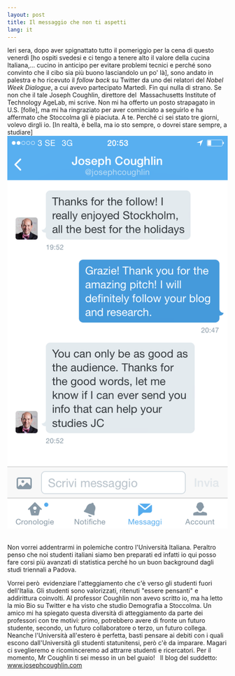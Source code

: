 ```yaml
---
layout: post
title: Il messaggio che non ti aspetti
lang: it
---
```


Ieri sera, dopo aver spignattato tutto il pomeriggio per la cena di questo venerd&igrave;&nbsp;[ho ospiti svedesi e
ci tengo a tenere alto il valore&nbsp;della cucina Italiana,... cucino in anticipo per evitare problemi tecnici e
perch&eacute; sono convinto che il cibo sia pi&ugrave; buono lasciandolo un po' l&agrave;], sono andato in palestra
e ho ricevuto il <em>follow back</em> su Twitter da uno dei relatori del <em>Nobel Week Dialogue</em>, a cui avevo
partecipato Marted&igrave;.
Fin qui nulla di strano.
Se non che il tale Joseph Coughlin, direttore del&nbsp;&nbsp;Massachusetts Institute of Technology AgeLab, mi scrive.
Non mi ha offerto un posto strapagato in U.S. [folle], ma mi ha ringraziato per aver cominciato a seguirlo e ha
affermato che Stoccolma gli &egrave; piaciuta. A te. Perch&eacute; ci sei stato tre giorni, volevo dirgli io. [In
realt&agrave;, &egrave; bella, ma io sto sempre, o dovrei stare sempre, a studiare]
&nbsp;
<img src="../src/images/wp/2014/12/2014-12-11-20.53.03.png" alt="Foto da Twitter" />
&nbsp;

Non vorrei addentrarmi in polemiche contro l'Universit&agrave; Italiana. Peraltro penso che noi studenti
italiani siamo ben preparati ed infatti io qui posso fare corsi pi&ugrave; avanzati di statistica perch&eacute; ho
un buon background dagli studi triennali a Padova.

Vorrei per&ograve;&nbsp;&nbsp;evidenziare l'atteggiamento che c'&egrave; verso gli studenti fuori dell'Italia. Gli
studenti sono valorizzati, ritenuti "essere pensanti" e addirittura coinvolti. Al professor Coughlin non avevo
scritto io, ma ha letto la mio Bio su Twitter e ha visto che studio Demografia a Stoccolma.
Un amico mi ha spiegato questa diversit&agrave; di atteggiamento da parte dei professori con tre motivi: primo,
potrebbero avere di fronte un futuro studente, secondo, un futuro collaboratore o terzo,&nbsp;un futuro collega.
Neanche l'Universit&agrave; all'estero &egrave; perfetta, basti pensare ai debiti con i quali escono
dall'Universit&agrave; gli studenti statunitensi, per&ograve; c'&egrave; da imparare.
Magari ci sveglieremo e ricominceremo ad attrarre studenti e ricercatori. Per il momento, Mr Coughlin ti sei messo in
un bel guaio!
&nbsp;
Il blog del suddetto: <a href="http://www.josephcoughlin.com">www.josephcoughlin.com</a>
&nbsp;
